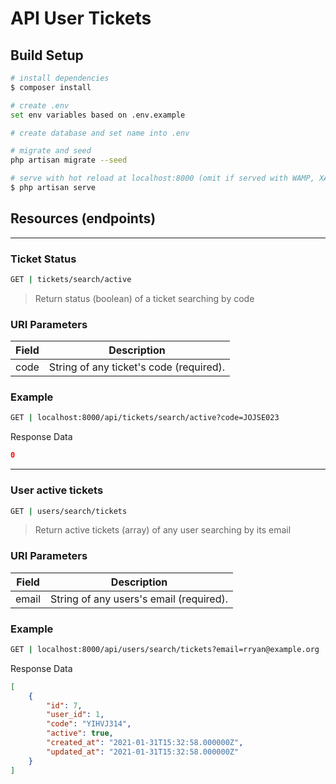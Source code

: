 # API User Tickets

## Build Setup

```bash
# install dependencies
$ composer install

# create .env
set env variables based on .env.example

# create database and set name into .env

# migrate and seed
php artisan migrate --seed

# serve with hot reload at localhost:8000 (omit if served with WAMP, XAMP)
$ php artisan serve
```

## Resources (endpoints)

***

### Ticket Status

```bash
GET | tickets/search/active
```

> Return status (boolean) of a ticket searching by code

### URI Parameters

Field | Description
--- | ---
code | String of any ticket's code (required).

### Example

```bash
GET | localhost:8000/api/tickets/search/active?code=JOJSE023
```

Response Data

```json
0
```

***

### User active tickets

```bash
GET | users/search/tickets
```

> Return active tickets (array) of any user searching by its email

### URI Parameters

Field | Description
--- | ---
email | String of any users's email (required).

### Example

```bash
GET | localhost:8000/api/users/search/tickets?email=rryan@example.org
```

Response Data

```json
[
    {
        "id": 7,
        "user_id": 1,
        "code": "YIHVJ314",
        "active": true,
        "created_at": "2021-01-31T15:32:58.000000Z",
        "updated_at": "2021-01-31T15:32:58.000000Z"
    }
]
```

